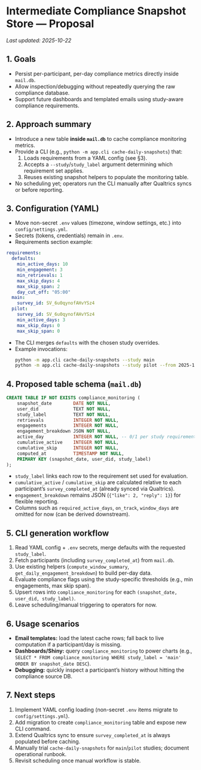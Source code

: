 # Intermediate Compliance Snapshot Store — Proposal

_Last updated: 2025-10-22_

## 1. Goals
- Persist per-participant, per-day compliance metrics directly inside `mail.db`.
- Allow inspection/debugging without repeatedly querying the raw compliance database.
- Support future dashboards and templated emails using study-aware compliance requirements.

## 2. Approach summary
- Introduce a new table **inside `mail.db`** to cache compliance monitoring metrics.
- Provide a CLI (e.g., `python -m app.cli cache-daily-snapshots`) that:
  1. Loads requirements from a YAML config (see §3).
  2. Accepts a `--study`/`study_label` argument determining which requirement set applies.
  3. Reuses existing snapshot helpers to populate the monitoring table.
- No scheduling yet; operators run the CLI manually after Qualtrics syncs or before reporting.

## 3. Configuration (YAML)
- Move non-secret `.env` values (timezone, window settings, etc.) into `config/settings.yml`.
- Secrets (tokens, credentials) remain in `.env`.
- Requirements section example:

```yml
requirements:
  defaults:
    min_active_days: 10
    min_engagement: 3
    min_retrievals: 1
    max_skip_days: 4
    max_skip_span: 2
    day_cut_off: "05:00"
  main:
    survey_id: SV_6u0qynofAHvYSz4
  pilot:
    survey_id: SV_6u0qynofAHvYSz4
    min_active_days: 3
    max_skip_days: 0
    max_skip_span: 0
```

- The CLI merges `defaults` with the chosen study overrides.
- Example invocations:
  ```bash
  python -m app.cli cache-daily-snapshots --study main
  python -m app.cli cache-daily-snapshots --study pilot --from 2025-10-01 --to 2025-10-15
  ```

## 4. Proposed table schema (`mail.db`)

```sql
CREATE TABLE IF NOT EXISTS compliance_monitoring (
    snapshot_date        DATE NOT NULL,
    user_did             TEXT NOT NULL,
    study_label          TEXT NOT NULL,
    retrievals           INTEGER NOT NULL,
    engagements          INTEGER NOT NULL,
    engagement_breakdown JSON NOT NULL,
    active_day           INTEGER NOT NULL, -- 0/1 per study requirements
    cumulative_active    INTEGER NOT NULL,
    cumulative_skip      INTEGER NOT NULL,
    computed_at          TIMESTAMP NOT NULL,
    PRIMARY KEY (snapshot_date, user_did, study_label)
);
```

- `study_label` links each row to the requirement set used for evaluation.
- `cumulative_active` / `cumulative_skip` are calculated relative to each participant’s `survey_completed_at` (already synced via Qualtrics).
- `engagement_breakdown` remains JSON (`{"like": 2, "reply": 1}`) for flexible reporting.
- Columns such as `required_active_days`, `on_track`, `window_days` are omitted for now (can be derived downstream).

## 5. CLI generation workflow
1. Read YAML config + `.env` secrets, merge defaults with the requested `study_label`.
2. Fetch participants (including `survey_completed_at`) from `mail.db`.
3. Use existing helpers (`compute_window_summary`, `get_daily_engagement_breakdown`) to build per-day data.
4. Evaluate compliance flags using the study-specific thresholds (e.g., min engagements, max skip span).
5. Upsert rows into `compliance_monitoring` for each `(snapshot_date, user_did, study_label)`.
6. Leave scheduling/manual triggering to operators for now.

## 6. Usage scenarios
- **Email templates:** load the latest cache rows; fall back to live computation if a participant/day is missing.
- **Dashboards/Shiny:** query `compliance_monitoring` to power charts (e.g., `SELECT * FROM compliance_monitoring WHERE study_label = 'main' ORDER BY snapshot_date DESC`).
- **Debugging:** quickly inspect a participant’s history without hitting the compliance source DB.

## 7. Next steps
1. Implement YAML config loading (non-secret `.env` items migrate to `config/settings.yml`).
2. Add migration to create `compliance_monitoring` table and expose new CLI command.
3. Extend Qualtrics sync to ensure `survey_completed_at` is always populated before caching.
4. Manually trial `cache-daily-snapshots` for `main`/`pilot` studies; document operational runbook.
5. Revisit scheduling once manual workflow is stable.
